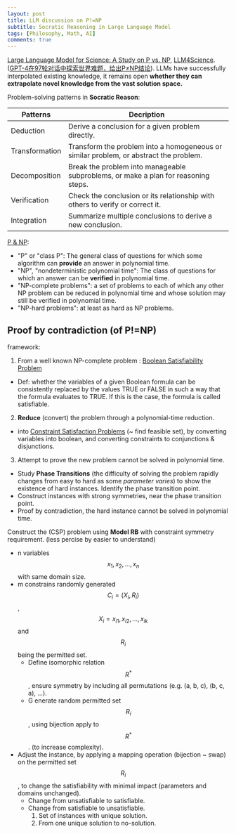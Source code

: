 ```yaml
---
layout: post
title: LLM discussion on P!=NP
subtitle: Socratic Reasoning in Large Language Model
tags: [Philosophy, Math, AI]
comments: true
---
```


[Large Language Model for Science: A Study on P vs. NP](https://arxiv.org/pdf/2309.05689.pdf), [LLM4Science](https://github.com/microsoft/LMOps/tree/main/LLM4Science). ([GPT-4在97轮对话中探索世界难题，给出P≠NP结论](https://mp.weixin.qq.com/s/BTePI71LOq7kwjMwzdtypw)).
LLMs have successfully interpolated existing knowledge, it remains open **whether they can extrapolate novel knowledge from the vast solution space.**

Problem-solving patterns in **Socratic Reason**:

| Patterns | Decription |
|----------|------------|
| Deduction | Derive a conclusion for a given problem directly.|
| Transformation | Transform the problem into a homogeneous or similar problem, or abstract the problem. |
| Decomposition | Break the problem into manageable subproblems, or make a plan for reasoning steps. |
| Verification | Check the conclusion or its relationship with others to verify or correct it. |
| Integration | Summarize multiple conclusions to derive a new conclusion. |

[P & NP](https://en.wikipedia.org/wiki/P_versus_NP_problem):

* "P" or "class P": The general class of questions for which some algorithm can **provide** an answer in polynomial time.
* "NP", "nondeterministic polynomial time": The class of questions for which an answer can be **verified** in polynomial time.
* "NP-complete problems": a set of problems to each of which any other NP problem can be reduced in polynomial time and whose solution may still be verified in polynomial time.
* "NP-hard problems": at least as hard as NP problems.



## Proof by contradiction (of P!=NP)

framework:

1. From a well known NP-complete problem : [Boolean Satisfiability Problem](https://en.wikipedia.org/wiki/Boolean_satisfiability_problem)
  * Def: whether the variables of a given Boolean formula can be consistently replaced by the values TRUE or FALSE in such a way that the formula evaluates to TRUE. If this is the case, the formula is called satisfiable.
2. **Reduce** (convert) the problem through a polynomial-time reduction.
  * into [Constraint Satisfaction Problems](https://en.wikipedia.org/wiki/Constraint_satisfaction_problem) (~ find feasible set), by converting variables into boolean, and converting constraints to conjunctions & disjunctions.
3. Attempt to prove the new problem cannot be solved in polynomial time.
  * Study **Phase Transitions** (the difficulty of solving the problem rapidly changes from easy to hard as some *parameter varies*) to show the existence of hard instances. Identify the phase transition point.
  * Construct instances with strong symmetries, near the phase transition point.
  * Proof by contradiction, the hard instance cannot be solved in polynomial time.

Construct the (CSP) problem using **Model RB** with constraint symmetry requirement. (<n>less percise by easier to understand</n>)

* n variables $${x_{1}, x_{2}, ..., x_{n}}$$ with same domain size.
* m constrains randomly generated $$C_{i} = (X_{i}, R_{i})$$, $$X_{i} = {x_{i1}, x_{i2}, ..., x_{ik}}$$ and $$R_{i}$$ being the permitted set.
  * Define isomorphic relation $$R^{*}$$, ensure symmetry by including all permutations (e.g. (a, b, c), (b, c, a), ...).
  * G enerate random permitted set $$R_{i}$$, using bijection apply to $$R^{*}$$. (to increase complexity).
* Adjust the instance, by applying a mapping operation (bijection ~ swap) on the permitted set $$R_{i}$$, to change the satisfiability with minimal impact (parameters and domains unchanged).
  * Change from unsatisfiable to satisfiable.
  * Change from satisfiable to unsatisfiable.
    1. Set of instances with unique solution.
    2. From one unique solution to no-solution.
